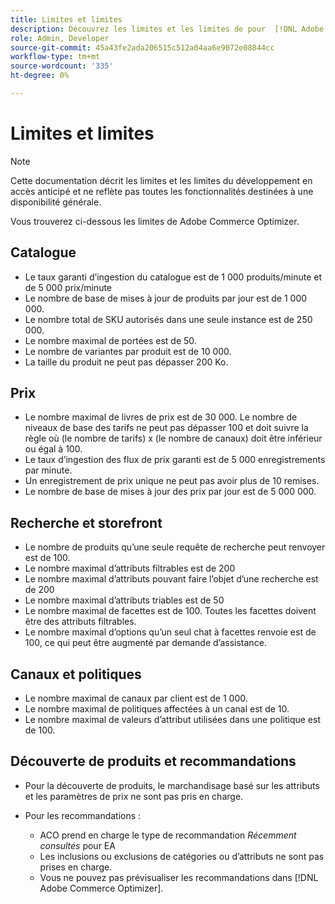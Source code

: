 ```yaml
---
title: Limites et limites
description: Découvrez les limites et les limites de pour  [!DNL Adobe Commerce Optimizer]  assurer qu’il répond aux besoins de votre entreprise.
role: Admin, Developer
source-git-commit: 45a43fe2ada206515c512a04aa6e9072e08844cc
workflow-type: tm+mt
source-wordcount: '335'
ht-degree: 0%

---
```


# Limites et limites

>[!NOTE]
>
>Cette documentation décrit les limites et les limites du développement en accès anticipé et ne reflète pas toutes les fonctionnalités destinées à une disponibilité générale.

Vous trouverez ci-dessous les limites de Adobe Commerce Optimizer.

## Catalogue

- Le taux garanti d’ingestion du catalogue est de 1 000 produits/minute et de 5 000 prix/minute
- Le nombre de base de mises à jour de produits par jour est de 1 000 000.
- Le nombre total de SKU autorisés dans une seule instance est de 250 000. 
- Le nombre maximal de portées est de 50.
- Le nombre de variantes par produit est de 10 000.
- La taille du produit ne peut pas dépasser 200 Ko.

## Prix

- Le nombre maximal de livres de prix est de 30 000. Le nombre de niveaux de base des tarifs ne peut pas dépasser 100 et doit suivre la règle où (le nombre de tarifs) x (le nombre de canaux) doit être inférieur ou égal à 100.
- Le taux d’ingestion des flux de prix garanti est de 5 000 enregistrements par minute.
- Un enregistrement de prix unique ne peut pas avoir plus de 10 remises.
- Le nombre de base de mises à jour des prix par jour est de 5 000 000.

## Recherche et storefront

- Le nombre de produits qu’une seule requête de recherche peut renvoyer est de 100.
- Le nombre maximal d’attributs filtrables est de 200
- Le nombre maximal d’attributs pouvant faire l’objet d’une recherche est de 200
- Le nombre maximal d’attributs triables est de 50
- Le nombre maximal de facettes est de 100. Toutes les facettes doivent être des attributs filtrables.
- Le nombre maximal d’options qu’un seul chat à facettes renvoie est de 100, ce qui peut être augmenté par demande d’assistance.

## Canaux et politiques

- Le nombre maximal de canaux par client est de 1 000.
- Le nombre maximal de politiques affectées à un canal est de 10.
- Le nombre maximal de valeurs d’attribut utilisées dans une politique est de 100. 

## Découverte de produits et recommandations

- Pour la découverte de produits, le marchandisage basé sur les attributs et les paramètres de prix ne sont pas pris en charge.
- Pour les recommandations :

   - ACO prend en charge le type de recommandation _Récemment consultés_ pour EA
   - Les inclusions ou exclusions de catégories ou d’attributs ne sont pas prises en charge.
   - Vous ne pouvez pas prévisualiser les recommandations dans [!DNL Adobe Commerce Optimizer].
